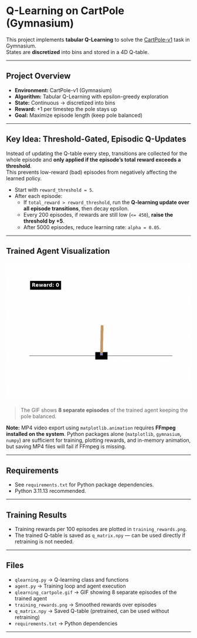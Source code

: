 # Q-Learning on CartPole (Gymnasium)

This project implements **tabular Q-Learning** to solve the [CartPole-v1](https://gymnasium.farama.org/environments/classic_control/cart_pole/) task in Gymnasium.  
States are **discretized** into bins and stored in a 4D Q-table.

---

## Project Overview
- **Environment:** CartPole-v1 (Gymnasium)
- **Algorithm:** Tabular Q-Learning with epsilon-greedy exploration
- **State:** Continuous → discretized into bins
- **Reward:** +1 per timestep the pole stays up
- **Goal:** Maximize episode length (keep pole balanced)

---

## Key Idea: Threshold-Gated, Episodic Q-Updates
Instead of updating the Q-table every step, transitions are collected for the whole episode and **only applied if the episode’s total reward exceeds a threshold**.  
This prevents low-reward (bad) episodes from negatively affecting the learned policy.

- Start with `reward_threshold = 5`.
- After each episode:
  - If `total_reward > reward_threshold`, run the **Q-learning update over all episode transitions**, then decay epsilon.
  - Every 200 episodes, if rewards are still low (`<= 450`), **raise the threshold by +5**.
  - After 5000 episodes, reduce learning rate: `alpha = 0.05`.

---

## Trained Agent Visualization

![Trained CartPole Agent](qlearning_cartpole.gif)  

> The GIF shows **8 separate episodes** of the trained agent keeping the pole balanced.

**Note:** MP4 video export using `matplotlib.animation` requires **FFmpeg installed on the system**. Python packages alone (`matplotlib`, `gymnasium`, `numpy`) are sufficient for training, plotting rewards, and in-memory animation, but saving MP4 files will fail if FFmpeg is missing.

---

## Requirements

- See `requirements.txt` for Python package dependencies.  
- Python 3.11.13 recommended.

---

## Training Results

- Training rewards per 100 episodes are plotted in `training_rewards.png`.  
- The trained Q-table is saved as `q_matrix.npy` — can be used directly if retraining is not needed.

---

## Files

- `qlearning.py` → Q-learning class and functions  
- `agent.py` → Training loop and agent execution  
- `qlearning_cartpole.gif` → GIF showing 8 separate episodes of the trained agent  
- `training_rewards.png` → Smoothed rewards over episodes  
- `q_matrix.npy` → Saved Q-table (pretrained, can be used without retraining)  
- `requirements.txt` → Python dependencies
---
